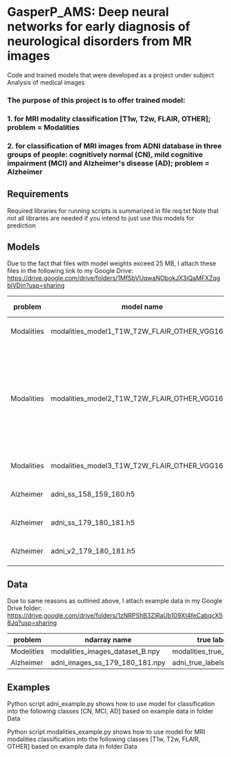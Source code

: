 # GasperP_AMS: Deep neural networks for early diagnosis of neurological disorders from MR images
Code and trained models that were developed as a project under subject Analysis of medical images

### The purpose of this project is to offer trained model:
### 1. for MRI modality classification [T1w, T2w, FLAIR, OTHER]; problem = Modalities
### 2. for classification of MRI images from ADNI database in three groups of people: cognitively normal (CN), mild cognitive impairment (MCI) and Alzheimer's disease (AD); problem = Alzheimer

## Requirements
Required libraries for running scripts is summarized in file req.txt
Note that not all libraries are needed if you intend to just use this models for prediction

## Models
Due to the fact that files with model weights exceed 25 MB, I attach these files in the following link to my Google Drive: https://drive.google.com/drive/folders/1MfSbVUqwaNObokJX3iQaMFXZqgbjVDin?usp=sharing

| problem     | model name                                     | input shape          |   |
|-------------|------------------------------------------------|----------------------|---|
| Modalities  | modalities_model1_T1W_T2W_FLAIR_OTHER_VGG16.h5 | (None, 128, 128, 3) |   |
| Modalities  | modalities_model2_T1W_T2W_FLAIR_OTHER_VGG16.h5 | [(None, 128, 128, 3), (None, 128, 128, 3), (None, 128, 128, 3)]   |   |
| Modalities  | modalities_model3_T1W_T2W_FLAIR_OTHER_VGG16.h5 | (None, 128, 128, 3)  |   |
| Alzheimer   | adni_ss_158_159_160.h5                          |  (None, 128, 128, 3) |   |
| Alzheimer   | adni_ss_179_180_181.h5                          |  (None, 128, 128, 3) |   |
| Alzheimer   | adni_v2_179_180_181.h5                          |  (None, 128, 128, 3) |   |


## Data
Due to same reasons as outlined above, I attach example data in my Google Drive folder: https://drive.google.com/drive/folders/1zNRPShB3ZlRaUb109Xt4feCabqcX58Jq?usp=sharing

| problem    | ndarray name                                   | true labels dataframe                    |   |
|------------|------------------------------------------------|------------------------------------------|---|
| Modelities | modalities_images_dataset_B.npy                |  modalities_true_labels_dataset_B_df     |   |
| Alzheimer  | adni_images_ss_179_180_181.npy                 |  adni_true_labels_ss_179_180_181_df      |   |

## Examples
Python script adni_example.py shows how to use model for classification into the following classes [CN, MCI, AD] based on example data in folder Data

Python script modalities_example.py shows how to use model for MRI modalities classification into the following classes [T1w, T2w, FLAIR, OTHER] based on example data in folder Data
